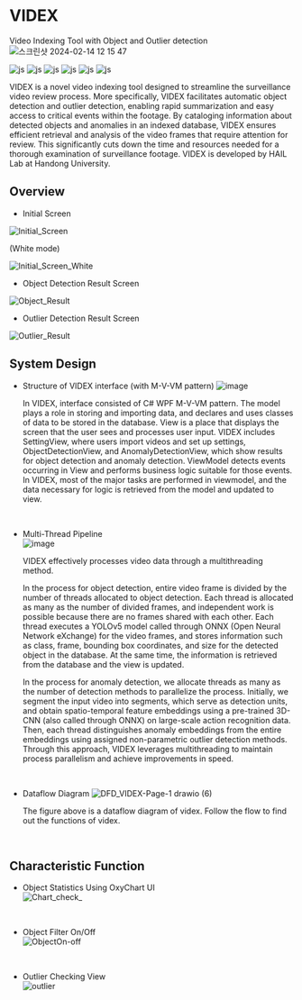 # VIDEX
Video Indexing Tool with Object and Outlier detection
![스크린샷 2024-02-14 12 15 47](https://github.com/nth221/videx/assets/64348852/bee72b86-5916-4980-9834-c460de7a00a1)

![js](https://img.shields.io/badge/C%23-239120?style=for-the-badge&logo=c-sharp&logoColor=white)
![js](https://img.shields.io/badge/.NET-5C2D91?style=for-the-badge&logo=.net&logoColor=white)
![js](https://img.shields.io/badge/Python-14354C?style=for-the-badge&logo=python&logoColor=white)
![js](https://img.shields.io/badge/TensorFlow-FF6F00?style=for-the-badge&logo=tensorflow&logoColor=white)
![js](https://img.shields.io/badge/SQLite-07405E?style=for-the-badge&logo=sqlite&logoColor=white)
![js](https://img.shields.io/badge/Visual_Studio-5C2D91?style=for-the-badge&logo=visual%20studio&logoColor=white)


VIDEX is a novel video indexing tool designed to streamline the surveillance video review process. More specifically, VIDEX facilitates automatic object detection and outlier detection, enabling rapid summarization and easy access to critical events within the footage. By cataloging information about detected objects and anomalies in an indexed database, VIDEX ensures efficient retrieval and analysis of the video frames that require attention for review. This significantly cuts down the time and resources needed for a thorough examination of surveillance footage. VIDEX is developed by HAIL Lab at Handong University.
</br>



## Overview

- Initial Screen

![Initial_Screen](https://github.com/nth221/videx/assets/125935704/592af790-275a-4154-a6ce-401a6bb0803e)

(White mode)  

![Initial_Screen_White](https://github.com/nth221/videx/assets/125935704/f1ff86c4-583f-4c3a-acc2-ad315f379605)


- Object Detection Result Screen

![Object_Result](https://github.com/nth221/videx/assets/125935704/2fe02f1a-c315-47ae-88e6-7673111c8a09)


- Outlier Detection Result Screen

![Outlier_Result](https://github.com/nth221/videx/assets/125935704/ac737543-b85d-4bd0-9ad5-bad381bb5b7f)





## System Design

- Structure of VIDEX interface (with M-V-VM pattern)
![image](https://github.com/nth221/videx/assets/64348852/8fd4c014-51bb-41de-ac8c-70e2bcf9cd3f)

  In VIDEX, interface consisted of C# WPF M-V-VM pattern. The model plays a role in storing and importing data, and declares and uses classes of data to be stored in the database. View is a place that displays the screen that the user sees and processes user input. VIDEX includes SettingView, where users import videos and set up settings, ObjectDetectionView, and AnomalyDetectionView, which show results for object detection and anomaly detection. ViewModel detects events occurring in View and performs business logic suitable for those events. In VIDEX, most of the major tasks are performed in viewmodel, and the data necessary for logic is retrieved from the model and updated to view. 

</br>

- Multi-Thread Pipeline     
![image](https://github.com/nth221/videx/assets/64348852/d49d0a61-2f4e-4a9e-b7f3-5e394660ec80)


  VIDEX effectively processes video data through a multithreading method. 

  In the process for object detection, entire video frame is divided by the number of threads allocated to object detection. Each thread is allocated as many as the number of divided frames, and independent work is possible because there are no frames shared with each other. Each thread executes a YOLOv5 model called through ONNX (Open Neural Network eXchange) for the video frames, and stores information such as class, frame, bounding box coordinates, and size for the detected object in the database. At the same time, the information is retrieved from the database and the view is updated.

  In the process for anomaly detection, we allocate threads as many as the number of detection methods to parallelize the process. Initially, we segment the input video into segments, which serve as detection units, and obtain spatio-temporal feature embeddings using a pre-trained 3D-CNN (also called through ONNX) on large-scale action recognition data. Then, each thread distinguishes anomaly embeddings from the entire embeddings using assigned non-parametric outlier detection methods. Through this approach, VIDEX leverages multithreading to maintain process parallelism and achieve improvements in speed.

</br>

- Dataflow Diagram
![DFD_VIDEX-Page-1 drawio (6)](https://github.com/nth221/videx/assets/64348852/5f48ef87-811f-4e09-a813-3875a4a2e3db)


  The figure above is a dataflow diagram of videx. Follow the flow to find out the functions of videx.

</br>



## Characteristic Function

- Object Statistics Using OxyChart UI  
![Chart_check_](https://github.com/nth221/videx/assets/125935704/afaef400-d67a-4b85-9a78-f21959f7e829)
</br>

- Object Filter On/Off  
![ObjectOn-off](https://github.com/nth221/videx/assets/125935704/0afa0559-1ddd-415f-8fee-44556bf022b5)

</br>

- Outlier Checking View  
![outlier](https://github.com/nth221/videx/assets/125935704/3a95d118-2abd-4517-862b-ec4229128029)

</br>


